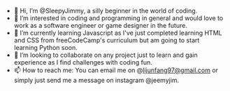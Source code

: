 - 👋 Hi, I’m @SleepyJimmy, a silly beginner in the world of coding. 
- 👀 I’m interested in coding and programming in general and would love to work as a software engineer or game designer in the future.
- 🌱 I’m currently learning Javascript as I've just completed learning HTML and CSS from freeCodeCamp's curriculum but am going to start learning Python soon.
- 💞️ I’m looking to collaborate on any project just to learn and gain experience as I find challenges with coding fun.
- 📫 How to reach me: You can email me on @lijunfang97@gmail.com or simply just send me a message on instagram @jeemyjim. 

<!---
SleepyJimmy/SleepyJimmy is a ✨ special ✨ repository because its `README.md` (this file) appears on your GitHub profile.
You can click the Preview link to take a look at your changes.
--->
